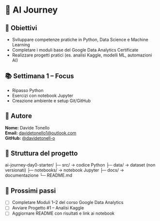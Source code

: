 # 🧠 AI Journey

## 🎯 Obiettivi
- Sviluppare competenze pratiche in Python, Data Science e Machine Learning
- Completare i moduli base del Google Data Analytics Certificate
- Realizzare progetti pratici (es. analisi Kaggle, modelli ML, automazioni AI)

## 📚 Settimana 1 – Focus
- Ripasso Python
- Esercizi con notebook Jupyter
- Creazione ambiente e setup Git/GitHub

## 👤 Autore
**Nome:** Davide Tonello  
**Email:** davidetonello1@outlook.com  
**GitHub:** [@davidetonell-o](https://github.com/davidetonell-o)

## 📁 Struttura del progetto
ai-journey-day0-starter/
├─ src/ → codice Python
├─ data/ → dataset (non versionati)
├─ notebooks/ → notebook Jupyter
├─ docs/ → documentazione
└─ README.md

## 🚀 Prossimi passi
- [ ] Completare Moduli 1–2 del corso Google Data Analytics  
- [ ] Avviare Progetto #1 – Analisi Kaggle
- [ ] Aggiornare README con risultati e link ai notebook
